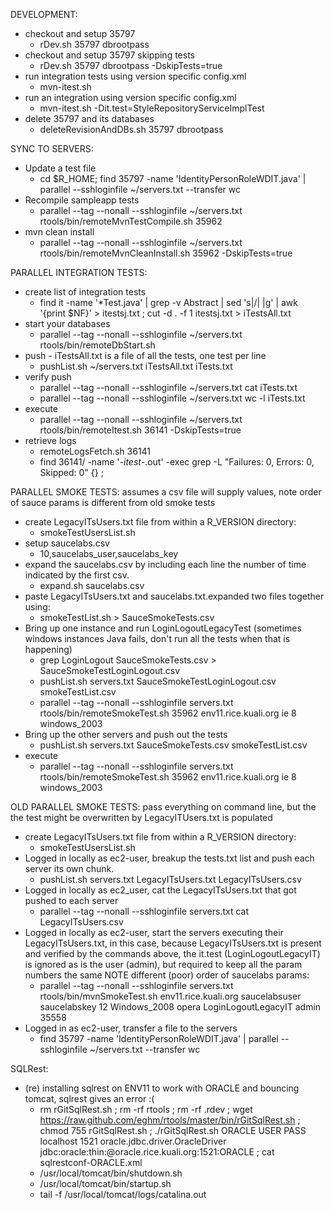 DEVELOPMENT:
* checkout and setup 35797
    * rDev.sh 35797 dbrootpass
* checkout and setup 35797 skipping tests
    * rDev.sh 35797 dbrootpass -DskipTests=true
* run integration tests using version specific config.xml
    * mvn-itest.sh 
* run an integration using version specific config.xml
    * mvn-itest.sh -Dit.test=StyleRepositoryServiceImplTest
* delete 35797 and its databases
    * deleteRevisionAndDBs.sh 35797 dbrootpass


SYNC TO SERVERS:
* Update a test file
    * cd $R_HOME; find 35797 -name 'IdentityPersonRoleWDIT.java' | parallel --sshloginfile ~/servers.txt --transfer wc
* Recompile sampleapp tests
    * parallel --tag --nonall --sshloginfile ~/servers.txt rtools/bin/remoteMvnTestCompile.sh 35962
* mvn clean install
    * parallel --tag --nonall --sshloginfile ~/servers.txt rtools/bin/remoteMvnCleanInstall.sh 35962 -DskipTests=true


PARALLEL INTEGRATION TESTS:
* create list of integration tests
    * find it -name '*Test.java' | grep -v Abstract | sed 's|/| |g' | awk '{print $NF}' > itestsj.txt ; cut -d . -f 1 itestsj.txt > iTestsAll.txt
* start your databases
    * parallel --tag --nonall --sshloginfile ~/servers.txt rtools/bin/remoteDbStart.sh
* push - iTestsAll.txt is a file of all the tests, one test per line
    * pushList.sh ~/servers.txt iTestsAll.txt iTests.txt
* verify push
    * parallel --tag --nonall --sshloginfile ~/servers.txt cat iTests.txt
    * parallel --tag --nonall --sshloginfile ~/servers.txt wc -l iTests.txt
* execute
    * parallel --tag --nonall --sshloginfile ~/servers.txt rtools/bin/remoteItest.sh 36141 -DskipTests=true
* retrieve logs
    * remoteLogsFetch.sh 36141
    * find 36141/ -name '*-itest-*.out' -exec grep -L "Failures: 0, Errors: 0, Skipped: 0" {} \;

PARALLEL SMOKE TESTS: assumes a csv file will supply values, note order of sauce params is different from old smoke tests
* create LegacyITsUsers.txt file from within a R_VERSION directory:
    * smokeTestUsersList.sh
* setup saucelabs.csv
   * 10,saucelabs_user,saucelabs_key
* expand the saucelabs.csv by including each line the number of time indicated by the first csv.
   * expand.sh saucelabs.csv
* paste LegacyITsUsers.txt and saucelabs.txt.expanded two files together using:
   * smokeTestList.sh > SauceSmokeTests.csv
* Bring up one instance and run LoginLogoutLegacyTest (sometimes windows instances Java fails, don't run all the tests when that is happening)
   * grep LoginLogout SauceSmokeTests.csv > SauceSmokeTestLoginLogout.csv
   * pushList.sh servers.txt SauceSmokeTestLoginLogout.csv smokeTestList.csv
   * parallel --tag --nonall --sshloginfile servers.txt rtools/bin/remoteSmokeTest.sh 35962 env11.rice.kuali.org ie 8 windows_2003
* Bring up the other servers and push out the tests
   * pushList.sh servers.txt SauceSmokeTests.csv smokeTestList.csv
* execute
   * parallel --tag --nonall --sshloginfile servers.txt rtools/bin/remoteSmokeTest.sh 35962 env11.rice.kuali.org ie 8 windows_2003


OLD PARALLEL SMOKE TESTS: pass everything on command line, but the the test might be overwritten by LegacyITUsers.txt is populated
* create LegacyITsUsers.txt file from within a R_VERSION directory:
    * smokeTestUsersList.sh
* Logged in locally as ec2-user, breakup the tests.txt list and push each server its own chunk. 
   * pushList.sh servers.txt LegacyITsUsers.txt LegacyITsUsers.csv
* Logged in locally as ec2_user, cat the LegacyITsUsers.txt that got pushed to each server
    * parallel --tag --nonall --sshloginfile servers.txt  cat LegacyITsUsers.csv
* Logged in locally as ec2-user, start the servers executing their LegacyITsUsers.txt, in this case, because LegacyITsUsers.txt is present and verified by the commands above, the it.test (LoginLogoutLegacyIT) is ignored as is the user (admin), but required to keep all the param numbers the same NOTE different (poor) order of saucelabs params:
    * parallel --tag --nonall --sshloginfile servers.txt rtools/bin/mvnSmokeTest.sh env11.rice.kuali.org saucelabsuser saucelabskey 12 Windows_2008 opera LoginLogoutLegacyIT admin 35558
* Logged in as ec2-user, transfer a file to the servers
    * find 35797 -name 'IdentityPersonRoleWDIT.java' | parallel --sshloginfile ~/servers.txt --transfer wc


SQLRest:
* (re) installing sqlrest on ENV11 to work with ORACLE and bouncing tomcat, sqlrest gives an error :(
    * rm rGitSqlRest.sh ; rm -rf rtools ; rm -rf .rdev ; wget https://raw.github.com/eghm/rtools/master/bin/rGitSqlRest.sh ; chmod 755 rGitSqlRest.sh ; ./rGitSqlRest.sh ORACLE USER PASS localhost 1521 oracle.jdbc.driver.OracleDriver jdbc:oracle:thin:@oracle.rice.kuali.org:1521:ORACLE ; cat sqlrestconf-ORACLE.xml
    * /usr/local/tomcat/bin/shutdown.sh
    * /usr/local/tomcat/bin/startup.sh
    * tail -f /usr/local/tomcat/logs/catalina.out
